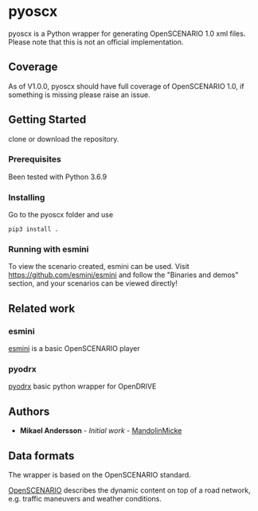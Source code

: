 # pyoscx
pyoscx is a Python wrapper for generating OpenSCENARIO 1.0 xml files. 
Please note that this is not an official implementation.



## Coverage

As of V1.0.0, pyoscx should have full coverage of OpenSCENARIO 1.0, if something is missing please raise an issue.

## Getting Started

clone or download the repository.

### Prerequisites

Been tested with Python 3.6.9


### Installing

Go to the pyoscx folder and use

```
pip3 install .
```

### Running with esmini
To view the scenario created, esmini can be used. Visit https://github.com/esmini/esmini and follow the "Binaries and demos" section, and your scenarios can be viewed directly!


## Related work


### esmini
[esmini](https://github.com/esmini/esmini) is a basic OpenSCENARIO player

### pyodrx
[pyodrx](https://github.com/pyosx/pyodrx) basic python wrapper for OpenDRIVE
 
## Authors

* **Mikael Andersson** - *Initial work* - [MandolinMicke](https://github.com/MandolinMicke)

## Data formats
The wrapper is based on the OpenSCENARIO standard.

[OpenSCENARIO](https://www.asam.net/standards/detail/openscenario/)
describes the dynamic content on top of a road network, e.g. traffic maneuvers and weather conditions.


